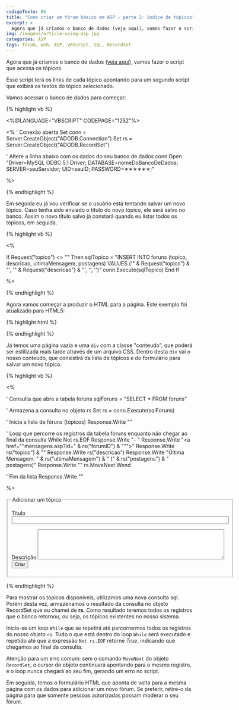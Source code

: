 ```yaml
---
codigoTexto: 86
title: "Como criar um fórum básico em ASP - parte 2: índice de tópicos"
excerpt: >
  Agora que já criamos o banco de dados (veja aqui), vamos fazer o script que acessa os fóruns. Você pode acessar o fórum de exemplo aqui.
img: /imagens/article-using-asp.jpg
categories: ASP
tags: fórum, web, ASP, VBScript, SQL, RecordSet
---
```


Agora que já criamos o banco de dados (<a href="http://johnylab.net/index.asp?id=83">veja aqui</a>), vamos fazer o script que acessa os tópicos.

Esse script terá os links de cada tópico apontando para um segundo script que exibirá os textos do tópico selecionado.

Vamos acessar o banco de dados para começar:


{% highlight vb %}


<%@LANGUAGE="VBSCRIPT" CODEPAGE="1252"%>

<% 
' Conexão aberta
Set conn = Server.CreateObject("ADODB.Connection")
Set rs = Server.CreateObject("ADODB.RecordSet") 

' Altere a linha abaixo com os dados do seu banco de dados
conn.Open "Driver=MySQL ODBC 5.1 Driver; DATABASE=nomeDoBancoDeDados; SERVER=seuServidor; UID=seuID; PASSWORD=∗∗∗∗∗∗;" 

%>


{% endhighlight %}


Em seguida eu já vou verificar se o usuário está tentando salvar um novo tópico. Caso tenha sido enviado o título do novo tópico, ele será salvo no banco. Assim o novo título salvo já constará quando eu listar todos os tópicos, em seguida.


{% highlight vb %}


<%

If Request("topico") <> "" Then
sqlTopico = "INSERT INTO foruns (topico, descricao, ultimaMensagem, postagens) VALUES ('" & Request("topico") & "', '" & Request("descricao") & "', '', '')"
conn.Execute(sqlTopico)
End If

%>


{% endhighlight %}


Agora vamos começar a produzir o HTML para a página. Este exemplo foi atualizado para HTML5:


{% highlight html %}


<!DOCTYPE html>
<html lang="pt-BR">

<head>
  <meta  charset="iso-8859-1">
  <title>Fórum básico em ASP</title>
</head>

<body>

  <div class="conteudo">

  </div>

</body>

</html>


{% endhighlight %}


Já temos uma página vazia e uma <code>div</code> com a classe "conteudo", que poderá ser estilizada mais tarde através de um arquivo CSS. Dentro desta <code>div</code> vai o nosso conteúdo, que consistirá da lista de tópicos e do formulário para salvar um novo tópico.


{% highlight vb %}


<%

' Consulta que abre a tabela foruns
sqlForuns = "SELECT * FROM foruns"

' Armazena a consulta no objeto rs
Set rs = conn.Execute(sqlForuns) 

' Inicia a lista de fóruns (tópicos)
	Response.Write ""

' Loop que percorre os registros da tabela foruns enquanto não chegar ao final da consulta
While Not rs.EOF
	Response.Write "- "
	Response.Write "<a href=""mensagens.asp?id=" & rs("forumID") & """>"
	Response.Write rs("topico") & "</a>"
	Response.Write rs("descricao")
	Response.Write "<span>Última Mensagem: " & rs("ultimaMensagem") & "</span> (" & rs("postagens") & " postagens)"
	Response.Write ""
rs.MoveNext
Wend

' Fim da lista
	Response.Write ""

%>

<form action="foruns.asp" method="post" name="addForum">

  <fieldset><legend>Adicionar um tópico</legend>
  <p><label for="topico"> Título </label>
    <input name="topico" type="text" size="70" maxlength="255" />
  </p>
  <p>
    <label for="descricao"> Descrição </label>
    <textarea name="descricao" cols="60" rows="5"> </textarea>
    <input name="submit" type="submit" value="Criar" />
  </p>
  </fieldset>

</form>


{% endhighlight %}


Para mostrar os tópicos disponíveis, utilizamos uma nova consulta sql. Porém desta vez, armazenamos o resultado da consulta no objeto RecordSet que eu chamei de <strong>rs</strong>. Como resultado teremos todos os registros que o banco retornou, ou seja, os tópicos existentes no nosso sistema.

Inicia-se um loop `While` que se repetirá até percorrermos todos os registros do nosso objeto `rs`. Tudo o que está dentro do loop `While` será executado e repetido até que a expressão `Not rs.EOF` retorne *True*, indicando que chegamos ao final da consulta.

Atenção para um erro comum: sem o comando `MoveNext` do objeto `RecordSet`, o cursor do objeto continuará apontando para o mesmo registro, e o loop nunca chegará ao seu fim, gerando um erro no script.

Em seguida, temos o formulário HTML que aponta de volta para a mesma página com os dados para adicionar um novo fórum. Se preferir, retire-o da página para que somente pessoas autorizadas possam moderar o seu fórum.